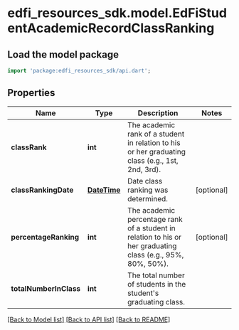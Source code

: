 # edfi_resources_sdk.model.EdFiStudentAcademicRecordClassRanking

## Load the model package
```dart
import 'package:edfi_resources_sdk/api.dart';
```

## Properties
Name | Type | Description | Notes
------------ | ------------- | ------------- | -------------
**classRank** | **int** | The academic rank of a student in relation to his or her graduating class (e.g., 1st, 2nd, 3rd). | 
**classRankingDate** | [**DateTime**](DateTime.md) | Date class ranking was determined. | [optional] 
**percentageRanking** | **int** | The academic percentage rank of a student in relation to his or her graduating class (e.g., 95%, 80%, 50%). | [optional] 
**totalNumberInClass** | **int** | The total number of students in the student's graduating class. | 

[[Back to Model list]](../README.md#documentation-for-models) [[Back to API list]](../README.md#documentation-for-api-endpoints) [[Back to README]](../README.md)



